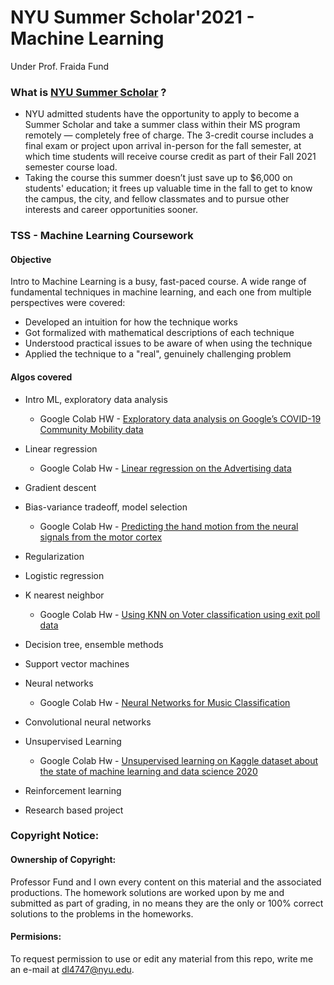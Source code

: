 # NYU Summer Scholar'2021 - Machine Learning
Under Prof. Fraida Fund

### What is [NYU Summer Scholar](https://engineering.nyu.edu/admissions/graduate/admitted-students/jumpstart-your-nyu-experience) ?
* NYU admitted students have the opportunity to apply to become a Summer Scholar and take a summer class within their MS program remotely — completely free of charge. The 3-credit course includes a final exam or project upon arrival in-person for the fall semester, at which time students will receive course credit as part of their Fall 2021 semester course load.
* Taking the course this summer doesn’t just save up to $6,000 on students' education; it frees up valuable time in the fall to get to know the campus, the city, and fellow classmates and to pursue other interests and career opportunities sooner.

### TSS - Machine Learning Coursework 
#### Objective
Intro to Machine Learning is a busy, fast-paced course. A wide range of fundamental techniques in machine learning, and each one from multiple perspectives were covered:

* Developed an intuition for how the technique works
* Got formalized with mathematical descriptions of each technique
* Understood practical issues to be aware of when using the technique
* Applied the technique to a "real", genuinely challenging problem

#### Algos covered
* Intro ML, exploratory data analysis
  * Google Colab HW - [Exploratory data analysis on Google’s COVID-19 Community Mobility data](https://github.com/dldisha/TSS21_Machine_Learning/blob/main/HW1_Exploratory_Data_Analysis_DishaLamba.ipynb)

* Linear regression
   * Google Colab Hw - [ Linear regression on the Advertising data](https://github.com/dldisha/TSS21_Machine_Learning/blob/main/Hw2_Linear_Regression.ipynb)
* Gradient descent
* Bias-variance tradeoff, model selection
   * Google Colab Hw - [Predicting the hand motion from the neural signals from the motor cortex](https://github.com/dldisha/TSS21_Machine_Learning/blob/main/HW3_Model_Selection.ipynb)
* Regularization
* Logistic regression
* K nearest neighbor
   * Google Colab Hw - [Using KNN on Voter classification using exit poll data](https://github.com/dldisha/TSS21_Machine_Learning/blob/main/HW5_KNN.pdf)
* Decision tree, ensemble methods
* Support vector machines
* Neural networks
   * Google Colab Hw - [Neural Networks for Music Classification](https://github.com/dldisha/TSS21_Machine_Learning/blob/main/HW7_Neural_Networks.ipynb)
* Convolutional neural networks
* Unsupervised Learning
  * Google Colab Hw - [Unsupervised learning on Kaggle dataset about the state of machine learning and data science 2020](https://github.com/dldisha/TSS21_Machine_Learning/blob/main/HW9_UnsupervisedLearning.ipynb)
* Reinforcement learning
* Research based project

### Copyright Notice:

#### Ownership of Copyright:
Professor Fund and I own every content on this material and the associated productions. The homework solutions are worked upon by me and submitted as part of grading, in no means they are the only or 100% correct solutions to the problems in the homeworks.

#### Permisions:
To request permission to use or edit any material from this repo, write me an e-mail at dl4747@nyu.edu.
